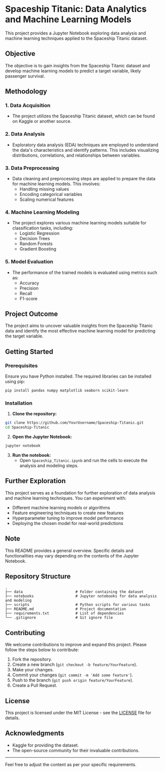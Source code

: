 # Spaceship Titanic: Data Analytics and Machine Learning Models

This project provides a Jupyter Notebook exploring data analysis and machine learning techniques applied to the Spaceship Titanic dataset.

## Objective

The objective is to gain insights from the Spaceship Titanic dataset and develop machine learning models to predict a target variable, likely passenger survival.

## Methodology

### 1. Data Acquisition
- The project utilizes the Spaceship Titanic dataset, which can be found on Kaggle or another source.

### 2. Data Analysis
- Exploratory data analysis (EDA) techniques are employed to understand the data's characteristics and identify patterns. This includes visualizing distributions, correlations, and relationships between variables.

### 3. Data Preprocessing
- Data cleaning and preprocessing steps are applied to prepare the data for machine learning models. This involves:
  - Handling missing values
  - Encoding categorical variables
  - Scaling numerical features

### 4. Machine Learning Modeling
- The project explores various machine learning models suitable for classification tasks, including:
  - Logistic Regression
  - Decision Trees
  - Random Forests
  - Gradient Boosting

### 5. Model Evaluation
- The performance of the trained models is evaluated using metrics such as:
  - Accuracy
  - Precision
  - Recall
  - F1-score

## Project Outcome

The project aims to uncover valuable insights from the Spaceship Titanic data and identify the most effective machine learning model for predicting the target variable.

## Getting Started

### Prerequisites

Ensure you have Python installed. The required libraries can be installed using pip:

```bash
pip install pandas numpy matplotlib seaborn scikit-learn
```

### Installation

1. **Clone the repository:**

```bash
git clone https://github.com/YourUsername/Spaceship-Titanic.git
cd Spaceship-Titanic
```

2. **Open the Jupyter Notebook:**

```bash
jupyter notebook
```

3. **Run the notebook:**
   - Open `Spaceship_Titanic.ipynb` and run the cells to execute the analysis and modeling steps.

## Further Exploration

This project serves as a foundation for further exploration of data analysis and machine learning techniques. You can experiment with:
- Different machine learning models or algorithms
- Feature engineering techniques to create new features
- Hyperparameter tuning to improve model performance
- Deploying the chosen model for real-world predictions

## Note

This README provides a general overview. Specific details and functionalities may vary depending on the contents of the Jupyter Notebook.

## Repository Structure

```plaintext
.
├── data                        # Folder containing the dataset
├── notebooks                   # Jupyter notebooks for data analysis and modeling
├── scripts                     # Python scripts for various tasks
├── README.md                   # Project documentation
├── requirements.txt            # List of dependencies
└── .gitignore                  # Git ignore file
```

## Contributing

We welcome contributions to improve and expand this project. Please follow the steps below to contribute:

1. Fork the repository.
2. Create a new branch (`git checkout -b feature/YourFeature`).
3. Make your changes.
4. Commit your changes (`git commit -m 'Add some feature'`).
5. Push to the branch (`git push origin feature/YourFeature`).
6. Create a Pull Request.

## License

This project is licensed under the MIT License - see the [LICENSE](LICENSE) file for details.

## Acknowledgments

- Kaggle for providing the dataset.
- The open-source community for their invaluable contributions.

---

Feel free to adjust the content as per your specific requirements.
